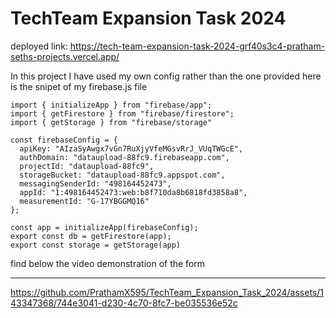 # TechTeam Expansion Task 2024

deployed link: https://tech-team-expansion-task-2024-grf40s3c4-pratham-seths-projects.vercel.app/

In this project I have used my own config rather than the one provided here is the snipet of my firebase.js file 
```
import { initializeApp } from "firebase/app";
import { getFirestore } from "firebase/firestore";
import { getStorage } from "firebase/storage"

const firebaseConfig = {
  apiKey: "AIzaSyAwgx7vGn7RuXjyVfeMGsvRrJ_VUqTWGcE",
  authDomain: "dataupload-88fc9.firebaseapp.com",
  projectId: "dataupload-88fc9",
  storageBucket: "dataupload-88fc9.appspot.com",
  messagingSenderId: "498164452473",
  appId: "1:498164452473:web:b8f710da8b6818fd3858a8",
  measurementId: "G-17YBGGMQ16"
};

const app = initializeApp(firebaseConfig);
export const db = getFirestore(app);
export const storage = getStorage(app)
```
find below the video demonstration of the form

<hr>



https://github.com/PrathamX595/TechTeam_Expansion_Task_2024/assets/143347368/744e3041-d230-4c70-8fc7-be035536e52c


